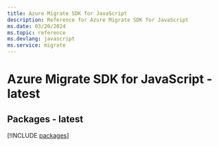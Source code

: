 ```yaml
---
title: Azure Migrate SDK for JavaScript
description: Reference for Azure Migrate SDK for JavaScript
ms.date: 03/20/2024
ms.topic: reference
ms.devlang: javascript
ms.service: migrate
---
```

# Azure Migrate SDK for JavaScript - latest
## Packages - latest
[!INCLUDE [packages](migrate-index.md)]